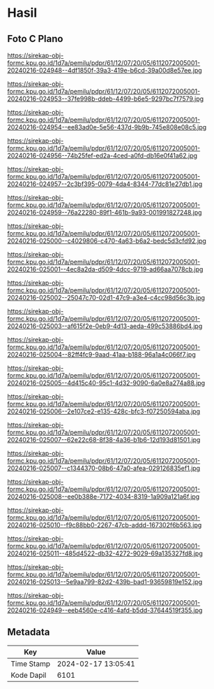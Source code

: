 # Hasil

## Foto C Plano

https://sirekap-obj-formc.kpu.go.id/1d7a/pemilu/pdpr/61/12/07/20/05/6112072005001-20240216-024948--4df1850f-39a3-419e-b6cd-39a00d8e57ee.jpg

https://sirekap-obj-formc.kpu.go.id/1d7a/pemilu/pdpr/61/12/07/20/05/6112072005001-20240216-024953--37fe998b-ddeb-4499-b6e5-9297bc7f7579.jpg

https://sirekap-obj-formc.kpu.go.id/1d7a/pemilu/pdpr/61/12/07/20/05/6112072005001-20240216-024954--ee83ad0e-5e56-437d-9b9b-745e808e08c5.jpg

https://sirekap-obj-formc.kpu.go.id/1d7a/pemilu/pdpr/61/12/07/20/05/6112072005001-20240216-024956--74b25fef-ed2a-4ced-a0fd-db16e0f41a62.jpg

https://sirekap-obj-formc.kpu.go.id/1d7a/pemilu/pdpr/61/12/07/20/05/6112072005001-20240216-024957--2c3bf395-0079-4da4-8344-77dc81e27db1.jpg

https://sirekap-obj-formc.kpu.go.id/1d7a/pemilu/pdpr/61/12/07/20/05/6112072005001-20240216-024959--76a22280-89f1-461b-9a93-001991827248.jpg

https://sirekap-obj-formc.kpu.go.id/1d7a/pemilu/pdpr/61/12/07/20/05/6112072005001-20240216-025000--c4029806-c470-4a63-b6a2-bedc5d3cfd92.jpg

https://sirekap-obj-formc.kpu.go.id/1d7a/pemilu/pdpr/61/12/07/20/05/6112072005001-20240216-025001--4ec8a2da-d509-4dcc-9719-ad66aa7078cb.jpg

https://sirekap-obj-formc.kpu.go.id/1d7a/pemilu/pdpr/61/12/07/20/05/6112072005001-20240216-025002--25047c70-02d1-47c9-a3e4-c4cc98d56c3b.jpg

https://sirekap-obj-formc.kpu.go.id/1d7a/pemilu/pdpr/61/12/07/20/05/6112072005001-20240216-025003--af615f2e-0eb9-4d13-aeda-499c53886bd4.jpg

https://sirekap-obj-formc.kpu.go.id/1d7a/pemilu/pdpr/61/12/07/20/05/6112072005001-20240216-025004--82ff4fc9-9aad-41aa-b188-96a1a4c066f7.jpg

https://sirekap-obj-formc.kpu.go.id/1d7a/pemilu/pdpr/61/12/07/20/05/6112072005001-20240216-025005--4d415c40-95c1-4d32-9090-6a0e8a274a88.jpg

https://sirekap-obj-formc.kpu.go.id/1d7a/pemilu/pdpr/61/12/07/20/05/6112072005001-20240216-025006--2e107ce2-e135-428c-bfc3-f07250594aba.jpg

https://sirekap-obj-formc.kpu.go.id/1d7a/pemilu/pdpr/61/12/07/20/05/6112072005001-20240216-025007--62e22c68-8f38-4a36-b1b6-12d193d81501.jpg

https://sirekap-obj-formc.kpu.go.id/1d7a/pemilu/pdpr/61/12/07/20/05/6112072005001-20240216-025007--c1344370-08b6-47a0-afea-029126835ef1.jpg

https://sirekap-obj-formc.kpu.go.id/1d7a/pemilu/pdpr/61/12/07/20/05/6112072005001-20240216-025008--ee0b388e-7172-4034-8319-1a909a121a6f.jpg

https://sirekap-obj-formc.kpu.go.id/1d7a/pemilu/pdpr/61/12/07/20/05/6112072005001-20240216-025010--f9c88bb0-2267-47cb-addd-167302f6b563.jpg

https://sirekap-obj-formc.kpu.go.id/1d7a/pemilu/pdpr/61/12/07/20/05/6112072005001-20240216-025011--485d4522-db32-4272-9029-69a135327fd8.jpg

https://sirekap-obj-formc.kpu.go.id/1d7a/pemilu/pdpr/61/12/07/20/05/6112072005001-20240216-025013--5e9aa799-82d2-439b-bad1-93659819e152.jpg

https://sirekap-obj-formc.kpu.go.id/1d7a/pemilu/pdpr/61/12/07/20/05/6112072005001-20240216-024949--eeb4560e-c416-4afd-b5dd-37644519f355.jpg


## Metadata

| Key        | Value               |
| ---------- | ------------------- |
| Time Stamp | 2024-02-17 13:05:41 |
| Kode Dapil | 6101                |



